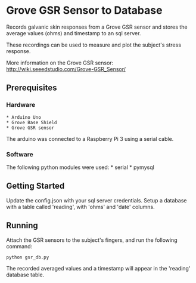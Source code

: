 # Grove GSR Sensor to Database

Records galvanic skin responses from a Grove GSR sensor and stores the average values (ohms)
and timestamp to an sql server.

These recordings can be used to measure and plot the subject's stress response.

More information on the Grove GSR sensor: <http://wiki.seeedstudio.com/Grove-GSR_Sensor/>

## Prerequisites

### Hardware 
	* Arduino Uno
	* Grove Base Shield
	* Grove GSR sensor

The arduino was connected to a Raspberry Pi 3 using a serial cable.

### Software
The following python modules were used:
	* serial
	* pymysql

## Getting Started
Update the config.json with your sql server credentials. Setup a database with a table called 'reading', with 'ohms' and 'date' columns. 
## Running

Attach the GSR sensors to the subject's fingers, and run the following command:

	python gsr_db.py

The recorded averaged values and a timestamp will appear in the 'reading' database table.
